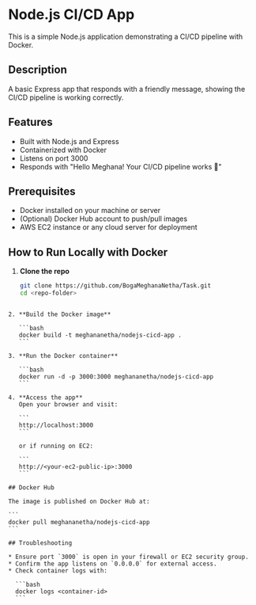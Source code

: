 # Node.js CI/CD App

This is a simple Node.js application demonstrating a CI/CD pipeline with Docker.

## Description

A basic Express app that responds with a friendly message, showing the CI/CD pipeline is working correctly.

## Features

- Built with Node.js and Express
- Containerized with Docker
- Listens on port 3000
- Responds with "Hello Meghana! Your CI/CD pipeline works 🚀"

## Prerequisites

- Docker installed on your machine or server
- (Optional) Docker Hub account to push/pull images
- AWS EC2 instance or any cloud server for deployment

## How to Run Locally with Docker

1. **Clone the repo**  
   ```bash
   git clone https://github.com/BogaMeghanaNetha/Task.git
   cd <repo-folder>
````

2. **Build the Docker image**

   ```bash
   docker build -t meghananetha/nodejs-cicd-app .
   ```

3. **Run the Docker container**

   ```bash
   docker run -d -p 3000:3000 meghananetha/nodejs-cicd-app
   ```

4. **Access the app**
   Open your browser and visit:

   ```
   http://localhost:3000
   ```

   or if running on EC2:

   ```
   http://<your-ec2-public-ip>:3000
   ```

## Docker Hub

The image is published on Docker Hub at:

```
docker pull meghananetha/nodejs-cicd-app
```

## Troubleshooting

* Ensure port `3000` is open in your firewall or EC2 security group.
* Confirm the app listens on `0.0.0.0` for external access.
* Check container logs with:

  ```bash
  docker logs <container-id>
  ```

